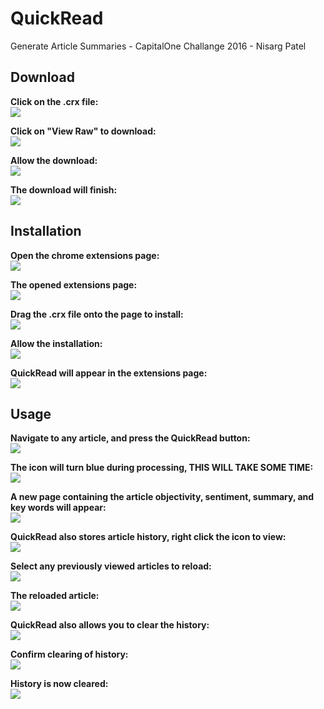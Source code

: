 # QuickRead
Generate Article Summaries - CapitalOne Challange 2016 - Nisarg Patel

## Download

**Click on the .crx file:**
<br>
<img src="https://github.com/nisargnp/QuickRead/blob/master/Screenshots/select_download.png">
<br>

**Click on "View Raw" to download:**
<br>
<img src="https://github.com/nisargnp/QuickRead/blob/master/Screenshots/raw_download.png">
<br>

**Allow the download:**
<br>
<img src="https://github.com/nisargnp/QuickRead/blob/master/Screenshots/confirm_download.png">
<br>

**The download will finish:**
<br>
<img src="https://github.com/nisargnp/QuickRead/blob/master/Screenshots/completed_download.png">
<br>

## Installation

**Open the chrome extensions page:**
<br>
<img src="https://github.com/nisargnp/QuickRead/blob/master/Screenshots/opening_extensions.png">
<br>

**The opened extensions page:**
<br>
<img src="https://github.com/nisargnp/QuickRead/blob/master/Screenshots/opened_extensions.png">
<br>

**Drag the .crx file onto the page to install:**
<br>
<img src="https://github.com/nisargnp/QuickRead/blob/master/Screenshots/install_quickread.png">
<br>

**Allow the installation:**
<br>
<img src="https://github.com/nisargnp/QuickRead/blob/master/Screenshots/confirm_install.png">
<br>

**QuickRead will appear in the extensions page:**
<br>
<img src="https://github.com/nisargnp/QuickRead/blob/master/Screenshots/finished_install.png">
<br>

## Usage

**Navigate to any article, and press the QuickRead button:**
<br>
<img src="https://github.com/nisargnp/QuickRead/blob/master/Screenshots/article_before_processing.png">
<br>

**The icon will turn blue during processing, THIS WILL TAKE SOME TIME:**
<br>
<img src="https://github.com/nisargnp/QuickRead/blob/master/Screenshots/article_after_processing.png">
<br>

**A new page containing the article objectivity, sentiment, summary, and key words will appear:**
<br>
<img src="https://github.com/nisargnp/QuickRead/blob/master/Screenshots/article_summary_1.png">
<br>

**QuickRead also stores article history, right click the icon to view:**
<br>
<img src="https://github.com/nisargnp/QuickRead/blob/master/Screenshots/opening_history.png">
<br>

**Select any previously viewed articles to reload:**
<br>
<img src="https://github.com/nisargnp/QuickRead/blob/master/Screenshots/history_select.png">
<br>

**The reloaded article:**
<br>
<img src="https://github.com/nisargnp/QuickRead/blob/master/Screenshots/history_summary.png">
<br>

**QuickRead also allows you to clear the history:**
<br>
<img src="https://github.com/nisargnp/QuickRead/blob/master/Screenshots/history_clear.png">
<br>

**Confirm clearing of history:**
<br>
<img src="https://github.com/nisargnp/QuickRead/blob/master/Screenshots/confirm_clear.png">
<br>

**History is now cleared:**
<br>
<img src="https://github.com/nisargnp/QuickRead/blob/master/Screenshots/history_cleared.png">
<br>
